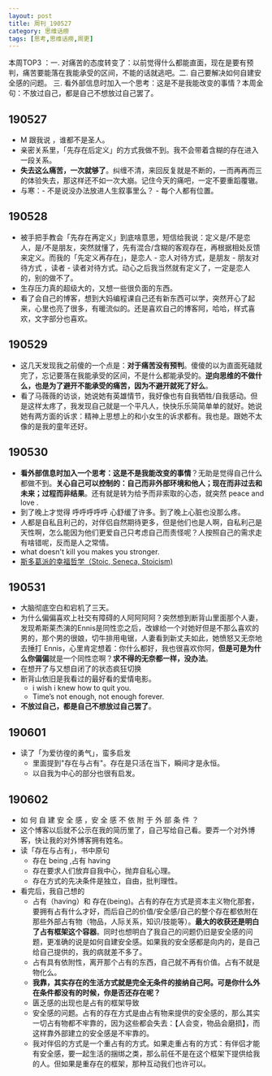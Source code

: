 ```yaml
---
layout: post
title: 周刊_190527
category: 思维话痨
tags: [思考,思维话痨,周更]
---
```


本周TOP3 ：一. 对痛苦的态度转变了：以前觉得什么都能直面，现在是要有预判，痛苦要能落在我能承受的区间，不能的话就逃吧。二. 自己要解决如何自建安全感的问题。 三. 看外部信息时加入一个思考：这是不是我能改变的事情？本周金句：不放过自己，都是自己不想放过自己罢了。

## 190527 
- M 跟我说 ，谁都不是圣人。
- 亲密关系里，「先存在后定义」的方式我做不到。我不会带着含糊的存在进入一段关系。
- **失去这么痛苦，一次就够了**。纠缠不清，来回反复就是不断的，一而再再而三的体验失去，那这样还不如一次大崩。记住今天的痛吧，一定不要重蹈覆辙。 
- 与寒：- 不是说没办法放进人生叙事里么？ - 每个人都有位置。


## 190528
- 被手把手教会「先存在再定义」到底啥意思，短信给我说：定义是/不是恋人，是/不是朋友，突然就懂了，先有混合/含糊的客观存在，再根据相处反馈来定义。而我的「先定义再存在」，是恋人 - 恋人对待方式，是朋友 - 朋友对待方式 ，读者 - 读者对待方式。动心之后我当然就有定义了，一定是恋人的，别的做不了。
- 生存压力真的超级大的，又想一些很负面的东西。
- 看了会自己的博客，想到大妈编程课自己还有新东西可以学，突然开心了起来，心里也亮了很多，有暖流似的。还是喜欢自己的博客阿，哈哈，样式喜欢，文字部分也喜欢。


## 190529
- 这几天发现我之前傻的一个点是：**对于痛苦没有预判**。傻傻的以为直面死磕就完了，忘记要落在我能承受的区间，不是什么都能承受的。**逆向思维的不做什么，也是为了避开不能承受的痛苦，因为不避开就死了好么**。 
- 看了马薇薇的访谈，她说她有英雄情节，我好像也有自我牺牲/自我感动。但是这样太疼了，我发现自己就是一个平凡人，快快乐乐简简单单的就好。她说她有两方面的诉求：精神上思想上的和小女生的诉求都有。我也是。跟她不太像的是我的童年还好。

## 190530 
- **看外部信息时加入一个思考：这是不是我能改变的事情**？无助是觉得自己什么都做不到。**关心自己可以控制的：自己而非外部环境和他人；现在而非过去和未来；过程而非结果**。还有就是转为给予而非索取的心态，就突然 peace and love . 
- 到了晚上才觉得 呼呼呼呼呼 心舒缓了许多。到了晚上心脏也没那么疼。
- 人都是自私且利己的，对伴侣自然期待更多，但是他们也是人啊，自私利己是天性啊，怎么能因为他们更爱自己只考虑自己而责怪呢？人按照自己的需求走有啥错呢，反而是人之常情。
- what doesn't kill you makes you stronger.
- [斯多葛派的幸福哲学（Stoic, Seneca, Stoicism)](https://www.youtube.com/watch?v=e6WqkTql-wE)

## 190531
- 大脑彻底空白和宕机了三天。
- 为什么偏偏喜欢上社交有障碍的人阿阿阿阿？突然想到断背山里面那个人妻，发现希斯莱杰演的Ennis是同性恋之后，改嫁给一个对她好但是不那么喜欢的男的，那个男的很娘，切牛排用电锯，人妻看到新丈夫如此，她愤怒又无奈地去捶打 Ennis，心里肯定想着：你什么都好，我也很喜欢你阿，**但是可是为什么你偏偏**就是一个同性恋啊？**求不得的无奈都一样，没办法**。
- 在想开了与又想自闭了的状态疯狂切换 
- 断背山依旧是我看过的最好看的爱情电影。
   - i wish i knew how to quit you.
   - Time’s not enough, not enough forever.
- **不放过自己，都是自己不想放过自己罢了**。

## 190601
- 读了「为爱彷徨的勇气」，蛮多启发
  - 里面提到"存在与占有"。存在是只活在当下，瞬间才是永恒。
  - 以自我为中心的部分也很有启发。
  
## 190602
- 如 何 自 建 安 全 感 ，安 全 感 不 依 附 于 外 部 条 件 ？
- 这个博客以后就不公示在我的简历里了，自己写给自己看。要弄一个对外博客，快让我的对外博客拥有姓名。
- 读「存在与占有」，书中原句
    - 存在 being ,占有 having
    - 存在要求人们放弃自我中心，抛弃自私心理。
    - 存在方式的先决条件是独立，自由，批判理性。
- 看完后，我自己想的
  - 占有（having）和 存在(being)。占有的存在方式是资本主义物化那套，要拥有占有什么才好，而后自己的价值/安全感/自己的整个存在都依附在那些外部占有物（物品，人际关系，知识/技能等）。**最大的收获还是明白了占有框架这个容器**。同时也想明白了我自己的问题仍旧是安全感的问题，更准确的说是如何自建安全感。如果我的安全感都是向内的，是自己给自己提供的，我的病就差不多了。
  - 占有具有依附性，离开那个占有的东西，自己就不再有价值。占有不就是物化么。
  - **我靠，其实存在的生活方式就是完全无条件的接纳自己阿。可是你什么外在条件都没有的时候，你是否还存在呢？**
  - 匮乏感的出现也是占有的框架导致
  - 安全感的问题。占有的存在方式是由占有物来提供的安全感的，那么其实一切占有物都不牢靠的，因为这些都会失去：【人会变，物品会磨损】，而这样靠外部建立的安全感是不牢靠的。
  - 我对伴侣的方式是一个重占有的方式。如果走重占有的方式：有伴侣才能有安全感，要一起生活的捆绑之类，那么前任不是在这个框架下提供给我的人。但如果是重存在的框架，那种互动我们也许可以。

